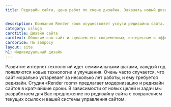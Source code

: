 ```yaml
---
title: Редизайн сайта, цена работ по смене дизайна. Заказать новый дизайн.


description: Компания Render room осуществляет услуги редизайна сайта. Обновим ваш сайт и сделаем его современным, интересным и эффективным.
category: usluga
cardtitle: Дизайн сайта
cardtext: Обновим ваш сайт и сделаем его современным, интересным и эффективным.
cardprice: По запросу
layout: site
h1: Индивидуальный дизайн
---
```



Развитие интернет технологий идет семимильными шагами, каждый год появляются новые технологии и улучшения. Очень часто случается, что сайт морально устаревает за несколько лет работы, и ему требуется редизайн. Студия «Render room» предлагает модернизацию и редизайн сайтов в кратчайшие сроки. В зависимости от новых целей и задач мы разработаем для Вас предложение по редизайну сайта с сохранением текущих ссылок и вашей системы управления сайтом.
